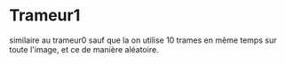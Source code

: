 Trameur1
========
similaire au trameur0 sauf que la on utilise 10 trames en même temps sur toute l'image, et ce de manière aléatoire.
